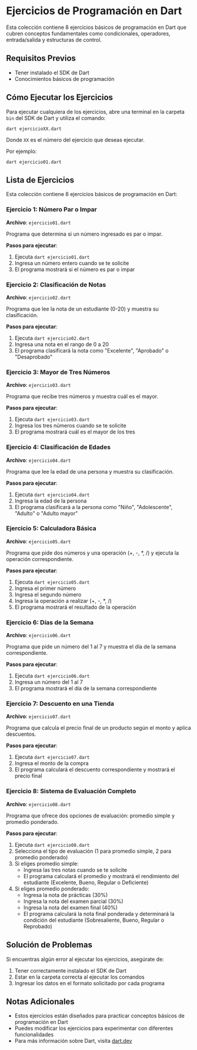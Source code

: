 # Ejercicios de Programación en Dart

Esta colección contiene 8 ejercicios básicos de programación en Dart que cubren conceptos fundamentales como condicionales, operadores, entrada/salida y estructuras de control.

## Requisitos Previos

- Tener instalado el SDK de Dart
- Conocimientos básicos de programación

## Cómo Ejecutar los Ejercicios

Para ejecutar cualquiera de los ejercicios, abre una terminal en la carpeta `bin` del SDK de Dart y utiliza el comando:

```
dart ejercicioXX.dart
```

Donde `XX` es el número del ejercicio que deseas ejecutar.

Por ejemplo:

```
dart ejercicio01.dart
```

## Lista de Ejercicios

Esta colección contiene 8 ejercicios básicos de programación en Dart:

### Ejercicio 1: Número Par o Impar
**Archivo**: `ejercicio01.dart`

Programa que determina si un número ingresado es par o impar.

**Pasos para ejecutar**:
1. Ejecuta `dart ejercicio01.dart`
2. Ingresa un número entero cuando se te solicite
3. El programa mostrará si el número es par o impar

### Ejercicio 2: Clasificación de Notas
**Archivo**: `ejercicio02.dart`

Programa que lee la nota de un estudiante (0-20) y muestra su clasificación.

**Pasos para ejecutar**:
1. Ejecuta `dart ejercicio02.dart`
2. Ingresa una nota en el rango de 0 a 20
3. El programa clasificará la nota como "Excelente", "Aprobado" o "Desaprobado"

### Ejercicio 3: Mayor de Tres Números
**Archivo**: `ejercicio03.dart`

Programa que recibe tres números y muestra cuál es el mayor.

**Pasos para ejecutar**:
1. Ejecuta `dart ejercicio03.dart`
2. Ingresa los tres números cuando se te solicite
3. El programa mostrará cuál es el mayor de los tres

### Ejercicio 4: Clasificación de Edades
**Archivo**: `ejercicio04.dart`

Programa que lee la edad de una persona y muestra su clasificación.

**Pasos para ejecutar**:
1. Ejecuta `dart ejercicio04.dart`
2. Ingresa la edad de la persona
3. El programa clasificará a la persona como "Niño", "Adolescente", "Adulto" o "Adulto mayor"

### Ejercicio 5: Calculadora Básica
**Archivo**: `ejercicio05.dart`

Programa que pide dos números y una operación (+, -, *, /) y ejecuta la operación correspondiente.

**Pasos para ejecutar**:
1. Ejecuta `dart ejercicio05.dart`
2. Ingresa el primer número
3. Ingresa el segundo número
4. Ingresa la operación a realizar (+, -, *, /)
5. El programa mostrará el resultado de la operación

### Ejercicio 6: Días de la Semana
**Archivo**: `ejercicio06.dart`

Programa que pide un número del 1 al 7 y muestra el día de la semana correspondiente.

**Pasos para ejecutar**:
1. Ejecuta `dart ejercicio06.dart`
2. Ingresa un número del 1 al 7
3. El programa mostrará el día de la semana correspondiente

### Ejercicio 7: Descuento en una Tienda
**Archivo**: `ejercicio07.dart`

Programa que calcula el precio final de un producto según el monto y aplica descuentos.

**Pasos para ejecutar**:
1. Ejecuta `dart ejercicio07.dart`
2. Ingresa el monto de la compra
3. El programa calculará el descuento correspondiente y mostrará el precio final

### Ejercicio 8: Sistema de Evaluación Completo
**Archivo**: `ejercicio08.dart`

Programa que ofrece dos opciones de evaluación: promedio simple y promedio ponderado.

**Pasos para ejecutar**:
1. Ejecuta `dart ejercicio08.dart`
2. Selecciona el tipo de evaluación (1 para promedio simple, 2 para promedio ponderado)
3. Si eliges promedio simple:
   - Ingresa las tres notas cuando se te solicite
   - El programa calculará el promedio y mostrará el rendimiento del estudiante (Excelente, Bueno, Regular o Deficiente)
4. Si eliges promedio ponderado:
   - Ingresa la nota de prácticas (30%)
   - Ingresa la nota del examen parcial (30%)
   - Ingresa la nota del examen final (40%)
   - El programa calculará la nota final ponderada y determinará la condición del estudiante (Sobresaliente, Bueno, Regular o Reprobado)

## Solución de Problemas

Si encuentras algún error al ejecutar los ejercicios, asegúrate de:

1. Tener correctamente instalado el SDK de Dart
2. Estar en la carpeta correcta al ejecutar los comandos
3. Ingresar los datos en el formato solicitado por cada programa

## Notas Adicionales

- Estos ejercicios están diseñados para practicar conceptos básicos de programación en Dart
- Puedes modificar los ejercicios para experimentar con diferentes funcionalidades
- Para más información sobre Dart, visita [dart.dev](https://dart.dev)